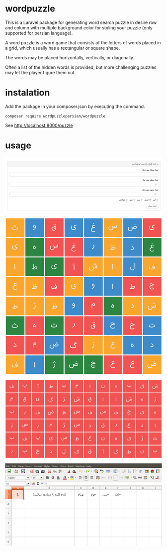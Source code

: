 # wordpuzzle
This is a Laravel package for generating word search puzzle in desire row and column with multiple background color for styling your puzzle (only supported for persian language). 

A word puzzle is a word game that consists of the letters of words placed in a grid, which usually has a rectangular or square shape.

The words may be placed horizontally, vertically, or diagonally.

Often a list of the hidden words is provided, but more challenging puzzles may let the player figure them out.

# instalation
Add the package in your composer.json by executing the command.
```
composer require wordpuzzlepersian/wordpuzzle
```

See [http://localhost:8000/puzzle](http://localhost:8000/puzzle)

# usage

![Alt text](/screenshot/shot4.png?raw=true "Shot 4")


![Alt text](/screenshot/shot1.png?raw=true "Shot 1")


![Alt text](/screenshot/shot2.png?raw=true "Shot 2")


![Alt text](/screenshot/shot3.png?raw=true "Shot 3")

